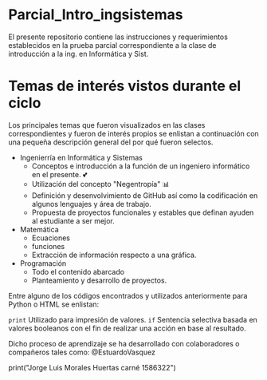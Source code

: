 # Parcial_Intro_ingsistemas
 El presente repositorio contiene las instrucciones y requerimientos establecidos en la prueba parcial correspondiente a la clase de introducción a la ing. en Informática y Sist.
# Temas de interés vistos durante el ciclo
Los principales temas que fueron visualizados en las clases correspondientes y fueron de interés propios se enlistan a continuación con una pequeña descripción general del por qué fueron selectos.
* Ingenierría en Informática y Sistemas
    * Conceptos e introducción a la función de un ingeniero informático en el presente. :two_hearts:
    * Utilización del concepto "Negentropía" :bar_chart:
    * Definición y desenvolvimiento de GitHub así como la codificación en algunos lenguajes y área de trabajo.
    * Propuesta de proyectos funcionales y estables que definan  ayuden al estudiante a ser mejor.
* Matemática
    * Ecuaciones
    * funciones
    * Extracción de información respecto a una gráfica.
* Programación
    * Todo el contenido abarcado
    * Planteamiento y desarrollo de proyectos.

Entre alguno de los códigos encontrados y utilizados anteriormente para Python o HTML se enlistan:

`print` Utilizado para impresión de valores.
`if` Sentencia selectiva basada en valores booleanos con el fin de realizar una acción en base al resultado.

Dicho proceso de aprendizaje se ha desarrollado con colaboradores o compañeros tales como: @EstuardoVasquez

print("Jorge Luis Morales Huertas carné 1586322")